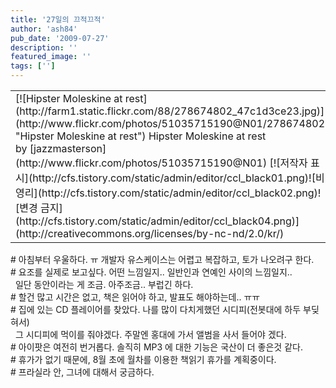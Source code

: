 ```yaml
---
title: '27일의 끄적끄적'
author: 'ash84'
pub_date: '2009-07-27'
description: ''
featured_image: ''
tags: ['']
---
```



<div></div><div><div><table class="flickrImgSearch"><tbody><tr><td>[![Hipster Moleskine at rest](http://farm1.static.flickr.com/88/278674802_47c1d3ce23.jpg)](http://www.flickr.com/photos/51035715190@N01/278674802 "Hipster Moleskine at rest")  
<span>Hipster Moleskine at rest by [jazzmasterson](http://www.flickr.com/photos/51035715190@N01)</span> [![저작자 표시](http://cfs.tistory.com/static/admin/editor/ccl_black01.png)![비영리](http://cfs.tistory.com/static/admin/editor/ccl_black02.png)![변경 금지](http://cfs.tistory.com/static/admin/editor/ccl_black04.png)](http://creativecommons.org/licenses/by-nc-nd/2.0/kr/)</td></tr></tbody></table></div></div><div> # 아침부터 우울하다. ㅠ 개발자 유스케이스는 어렵고 복잡하고, 토가 나오려구 한다. </div><div></div><div> # 요조를 실제로 보고싶다. 어떤 느낌일지.. 일반인과 연예인 사이의 느낌일지.. </div><div>  일단 동안이라는 게 조금. 아주조금.. 부럽긴 하다. </div><div></div><div> # 할건 많고 시간은 없고, 책은 읽어야 하고, 발표도 해야하는데.. ㅠㅠ </div><div></div><div> # 집에 있는 CD 플레이어를 찾았다. 나를 많이 다치게했던 시디피(전봇대에 하두 부딪혀서)</div><div>  그 시디피에 먹이를 줘야겠다. 주말엔 홍대에 가서 앨범을 사서 들어야 겠다. </div><div></div><div> # 아이팟은 여전히 번거롭다. 솔직히 MP3 에 대한 기능은 국산이 더 좋은것 같다. </div><div></div><div> # 휴가가 없기 때문에, 8월 초에 월차를 이용한 책읽기 휴가를 계획중이다. </div><div># 프라실라 안, 그녀에 대해서 궁금하다.  </div><div></div><div><object height="344" width="425"><param name="movie" value="http://www.youtube.com/v/MKfDwChOoHI&hl=ko&fs=1&color1=0x3a3a3a&color2=0x999999"></param><param name="allowFullScreen" value="true"></param><param name="allowscriptaccess" value="always"></param><embed allowfullscreen="true" allowscriptaccess="always" height="344" src="http://www.youtube.com/v/MKfDwChOoHI&hl=ko&fs=1&color1=0x3a3a3a&color2=0x999999" type="application/x-shockwave-flash" width="425"></embed></object></div><div></div>


